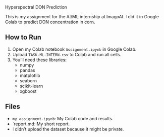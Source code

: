 Hyperspectral DON Prediction

This is my assignment for the AI/ML internship at ImagoAI. I did it in Google Colab to predict DON concentration in corn.

## How to Run
1. Open my Colab notebook `Assignment.ipynb` in Google Colab.
2. Upload `TASK-ML-INTERN.csv` to Colab and run all cells.
3. You’ll need these libraries:
   - numpy
   - pandas
   - matplotlib
   - seaborn
   - scikit-learn
   - xgboost

## Files
- `my_assignment.ipynb`: My Colab code and results.
- `report.md: My short report.
- I didn’t upload the dataset because it might be private.